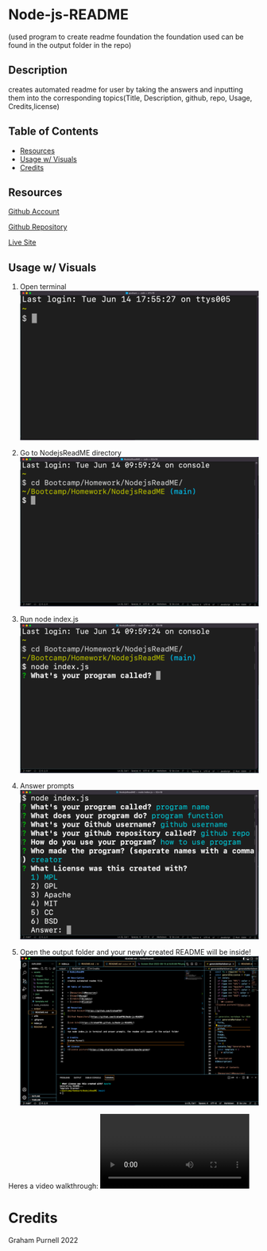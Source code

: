 # Node-js-README 
(used program to create readme foundation the foundation used can be found in the output folder in the repo)

## Description
creates automated readme for user by taking the answers and inputting them into the corresponding topics(Title, Description, github, repo, Usage, Credits,license)

## Table of Contents
      
- [Resources](#Resources)
- [Usage w/ Visuals](#usage)
- [Credits](#credits)
      
## Resources
[Github Account](https://github.com/GrahamP98)

[Github Repository](https://github.com/GrahamP98/Node-js-README)

[Live Site](https://GrahamP98.github.io/Node-js-README/)

## Usage w/ Visuals
1. Open terminal
![image of terminal](./assets/images/Screen%20Shot%202022-06-14%20at%206.03.14%20PM.png)

2. Go to NodejsReadME directory
![image of terminal](./assets/images/Screen%20Shot%202022-06-14%20at%206.00.58%20PM.png)

3. Run node index.js
![image of terminal](./assets/images/Screen%20Shot%202022-06-14%20at%206.01.14%20PM.png)

4. Answer prompts
![image of terminal](./assets/images/Screen%20Shot%202022-06-14%20at%206.02.11%20PM.png)

5. Open the output folder and your newly created README will be inside!
![image of output folder](./assets/images/Screen%20Shot%202022-06-14%20at%206.07.22%20PM.png)

Heres a video walkthrough:
![video of program](https://user-images.githubusercontent.com/104460100/173700026-aa0d5a67-385b-45eb-a4aa-9eaa63dd83dd.mp4)


# Credits
Graham Purnell 2022

    




